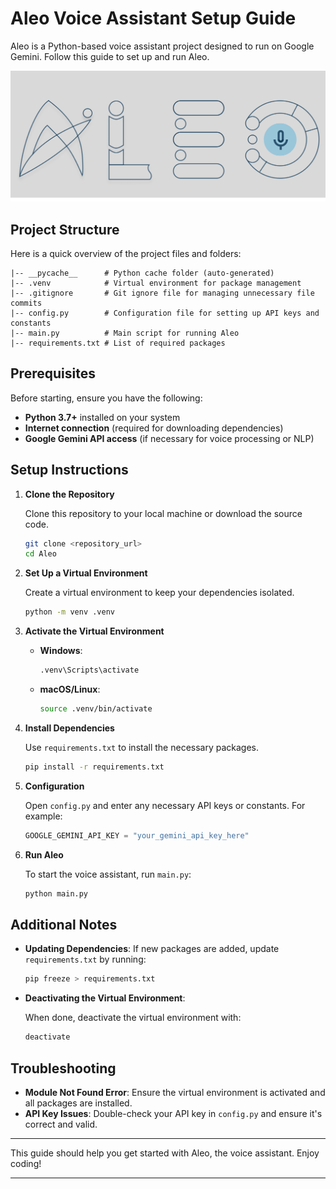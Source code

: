 # Aleo Voice Assistant Setup Guide

Aleo is a Python-based voice assistant project designed to run on Google Gemini. Follow this guide to set up and run Aleo.

![alt text](<aleo 2.png>)

## Project Structure
Here is a quick overview of the project files and folders:

```
|-- __pycache__      # Python cache folder (auto-generated)
|-- .venv            # Virtual environment for package management
|-- .gitignore       # Git ignore file for managing unnecessary file commits
|-- config.py        # Configuration file for setting up API keys and constants
|-- main.py          # Main script for running Aleo
|-- requirements.txt # List of required packages
```

## Prerequisites

Before starting, ensure you have the following:
- **Python 3.7+** installed on your system
- **Internet connection** (required for downloading dependencies)
- **Google Gemini API access** (if necessary for voice processing or NLP)

## Setup Instructions

1. **Clone the Repository**

   Clone this repository to your local machine or download the source code.

   ```bash
   git clone <repository_url>
   cd Aleo
   ```

2. **Set Up a Virtual Environment**

   Create a virtual environment to keep your dependencies isolated.

   ```bash
   python -m venv .venv
   ```

3. **Activate the Virtual Environment**

   - **Windows**:
     ```bash
     .venv\Scripts\activate
     ```
   - **macOS/Linux**:
     ```bash
     source .venv/bin/activate
     ```

4. **Install Dependencies**

   Use `requirements.txt` to install the necessary packages.

   ```bash
   pip install -r requirements.txt
   ```

5. **Configuration**

   Open `config.py` and enter any necessary API keys or constants. For example:

   ```python
   GOOGLE_GEMINI_API_KEY = "your_gemini_api_key_here"
   ```

6. **Run Aleo**

   To start the voice assistant, run `main.py`:

   ```bash
   python main.py
   ```

## Additional Notes

- **Updating Dependencies**: If new packages are added, update `requirements.txt` by running:
  
  ```bash
  pip freeze > requirements.txt
  ```

- **Deactivating the Virtual Environment**:
  
  When done, deactivate the virtual environment with:
  
  ```bash
  deactivate
  ```

## Troubleshooting

- **Module Not Found Error**: Ensure the virtual environment is activated and all packages are installed.
- **API Key Issues**: Double-check your API key in `config.py` and ensure it's correct and valid.

---

This guide should help you get started with Aleo, the voice assistant. Enjoy coding!

---

